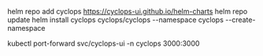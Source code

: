 helm repo add cyclops https://cyclops-ui.github.io/helm-charts
helm repo update
helm install cyclops cyclops/cyclops --namespace cyclops --create-namespace


kubectl port-forward svc/cyclops-ui -n cyclops 3000:3000